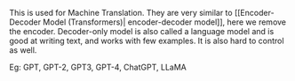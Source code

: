 This is used for Machine Translation. They are very similar to [[Encoder-Decoder Model (Transformers)| encoder-decoder model]], here we remove the encoder. Decoder-only model is also called a language model and is good at writing text, and works with few examples. It is also hard to control as well.

Eg: GPT, GPT-2, GPT3, GPT-4, ChatGPT, LLaMA